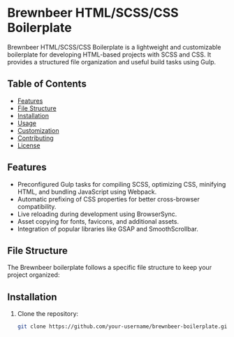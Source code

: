 # Brewnbeer HTML/SCSS/CSS Boilerplate

Brewnbeer HTML/SCSS/CSS Boilerplate is a lightweight and customizable boilerplate for developing HTML-based projects with SCSS and CSS. It provides a structured file organization and useful build tasks using Gulp.

## Table of Contents

- [Features](#features)
- [File Structure](#file-structure)
- [Installation](#installation)
- [Usage](#usage)
- [Customization](#customization)
- [Contributing](#contributing)
- [License](#license)

## Features

- Preconfigured Gulp tasks for compiling SCSS, optimizing CSS, minifying HTML, and bundling JavaScript using Webpack.
- Automatic prefixing of CSS properties for better cross-browser compatibility.
- Live reloading during development using BrowserSync.
- Asset copying for fonts, favicons, and additional assets.
- Integration of popular libraries like GSAP and SmoothScrollbar.

## File Structure

The Brewnbeer boilerplate follows a specific file structure to keep your project organized:

## Installation

1. Clone the repository:

   ```bash
   git clone https://github.com/your-username/brewnbeer-boilerplate.git

